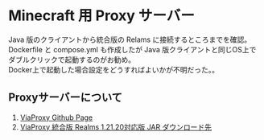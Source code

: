 # Minecraft 用 Proxy サーバー

Java 版のクライアントから統合版の Relams に接続するところまでを確認。  
Dockerfile と compose.yml も作成したが Java 版クライアントと同じOS上でダブルクリックで起動するのがお勧め。  
Docker上で起動した場合設定をどうすればよいかが不明だった。。

## Proxyサーバーについて

1. [ViaProxy Github Page](https://github.com/ViaVersion/ViaProxy?tab=readme-ov-file)
2. [ViaProxy 統合版 Realms 1.21.20対応版 JAR ダウンロード先](https://ci.viaversion.com/view/All/job/ViaProxy/)
